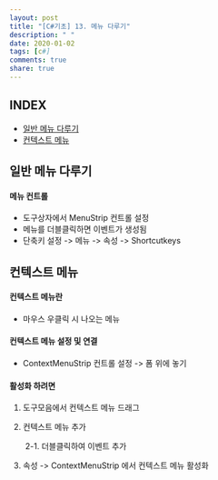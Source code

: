 ```yaml
---
layout: post
title: "[C#기초] 13. 메뉴 다루기"
description: " "
date: 2020-01-02
tags: [c#]
comments: true
share: true
---
```


## INDEX

- [일반 메뉴 다루기](#일반-메뉴-다루기)
- [컨텍스트 메뉴](#컨텍스트-메뉴)



## 일반 메뉴 다루기

#### 메뉴 컨트롤

- 도구상자에서 MenuStrip 컨트롤 설정
- 메뉴를 더블클릭하면 이벤트가 생성됨
- 단축키 설정 -> 메뉴 -> 속성 -> Shortcutkeys

## 컨텍스트 메뉴

#### 컨텍스트 메뉴란

- 마우스 우클릭 시 나오는 메뉴

 

#### 컨텍스트 메뉴 설정 및 연결

- ContextMenuStrip     컨트롤 설정 -> 폼 위에 놓기

 

#### 활성화 하려면

1. 도구모음에서 컨텍스트 메뉴 드래그

2. 컨텍스트 메뉴 추가

   ​	2-1. 더블클릭하여 이벤트 추가

3. 속성 -> ContextMenuStrip 에서 컨텍스트 메뉴 활성화
